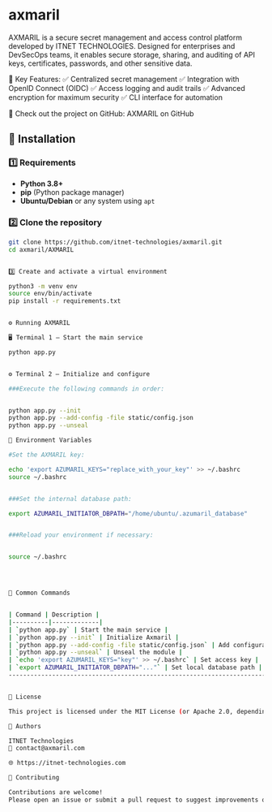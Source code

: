 # axmaril
AXMARIL is a secure secret management and access control platform developed by ITNET TECHNOLOGIES. Designed for enterprises and DevSecOps teams, it enables secure storage, sharing, and auditing of API keys, certificates, passwords, and other sensitive data.

🚀 Key Features:
✅ Centralized secret management
✅ Integration with OpenID Connect (OIDC)
✅ Access logging and audit trails
✅ Advanced encryption for maximum security
✅ CLI interface for automation

🔗 Check out the project on GitHub: AXMARIL on GitHub


## 🚀 Installation

### 1️⃣ Requirements

- **Python 3.8+**
- **pip** (Python package manager)
- **Ubuntu/Debian** or any system using `apt`

### 2️⃣ Clone the repository

```bash
git clone https://github.com/itnet-technologies/axmaril.git
cd axmaril/AXMARIL


3️⃣ Create and activate a virtual environment

python3 -m venv env
source env/bin/activate
pip install -r requirements.txt


⚙️ Running AXMARIL

🖥️ Terminal 1 — Start the main service

python app.py


⚙️ Terminal 2 — Initialize and configure

###Execute the following commands in order:


python app.py --init
python app.py --add-config -file static/config.json
python app.py --unseal

🔐 Environment Variables

#Set the AXMARIL key:

echo 'export AZUMARIL_KEYS="replace_with_your_key"' >> ~/.bashrc
source ~/.bashrc


###Set the internal database path:

export AZUMARIL_INITIATOR_DBPATH="/home/ubuntu/.azumaril_database"


###Reload your environment if necessary:


source ~/.bashrc




🧰 Common Commands


| Command | Description |
|----------|-------------|
| `python app.py` | Start the main service |
| `python app.py --init` | Initialize Axmaril |
| `python app.py --add-config -file static/config.json` | Add configuration file |
| `python app.py --unseal` | Unseal the module |
| `echo 'export AZUMARIL_KEYS="key"' >> ~/.bashrc` | Set access key |
| `export AZUMARIL_INITIATOR_DBPATH="..."` | Set local database path |
----------------------------------------------------------------------------------


📜 License

This project is licensed under the MIT License (or Apache 2.0, depending on your chosen license file).

👥 Authors

ITNET Technologies
📧 contact@axmaril.com

🌐 https://itnet-technologies.com

🤝 Contributing

Contributions are welcome!
Please open an issue or submit a pull request to suggest improvements or report bugs.
